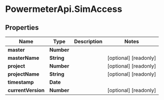 # PowermeterApi.SimAccess

## Properties

Name | Type | Description | Notes
------------ | ------------- | ------------- | -------------
**master** | **Number** |  | 
**masterName** | **String** |  | [optional] [readonly] 
**project** | **Number** |  | [optional] [readonly] 
**projectName** | **String** |  | [optional] [readonly] 
**timestamp** | **Date** |  | 
**currentVersion** | **Number** |  | [optional] [readonly] 


